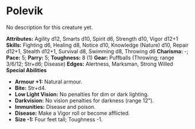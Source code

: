 # Polevik

No description for this creature yet.

**Attributes:** Agility d12, Smarts d10, Spirit d6, Strength d10, Vigor
d12+1
**Skills:** Fighting d6, Healing d8, Notice d10, Knowledge (Nature) d10,
Repair d12+1, Stealth d12+1, Survival d8, Swimming d8, Throwing d6
**Charisma:** -; **Pace:** 5; **Parry:** 5; **Toughness:** 8 (1)
**Gear:** Puffballs (Throwing; range 3/6/12; Str+d6; Disease)
**Edges:** Alertness, Marksman, Strong Willed
**Special Abilities**

- **Armour +1:** Natural armour.
- **Bite:** Str+d4.
- **Low Light Vision:** No penalties for dim or dark lighting.
- **Darkvision:** No vision penalties for darkness (range 12").
- **Immunities:** Disease and poison.
- **Disease:** Make a Vigor roll or become afflicted.
- **Size -1:** Four feet tall; Toughness -1.
